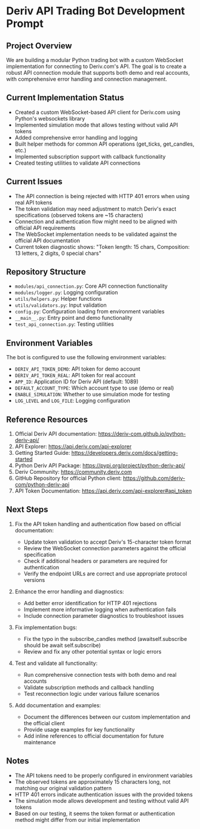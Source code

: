 # Deriv API Trading Bot Development Prompt

## Project Overview
We are building a modular Python trading bot with a custom WebSocket implementation for connecting to Deriv.com's API. The goal is to create a robust API connection module that supports both demo and real accounts, with comprehensive error handling and connection management.

## Current Implementation Status
- Created a custom WebSocket-based API client for Deriv.com using Python's websockets library
- Implemented simulation mode that allows testing without valid API tokens
- Added comprehensive error handling and logging
- Built helper methods for common API operations (get_ticks, get_candles, etc.)
- Implemented subscription support with callback functionality 
- Created testing utilities to validate API connections

## Current Issues
- The API connection is being rejected with HTTP 401 errors when using real API tokens
- The token validation may need adjustment to match Deriv's exact specifications (observed tokens are ~15 characters)
- Connection and authentication flow might need to be aligned with official API requirements
- The WebSocket implementation needs to be validated against the official API documentation
- Current token diagnostic shows: "Token length: 15 chars, Composition: 13 letters, 2 digits, 0 special chars"

## Repository Structure
- `modules/api_connection.py`: Core API connection functionality
- `modules/logger.py`: Logging configuration
- `utils/helpers.py`: Helper functions
- `utils/validators.py`: Input validation
- `config.py`: Configuration loading from environment variables
- `__main__.py`: Entry point and demo functionality
- `test_api_connection.py`: Testing utilities

## Environment Variables
The bot is configured to use the following environment variables:
- `DERIV_API_TOKEN_DEMO`: API token for demo account
- `DERIV_API_TOKEN_REAL`: API token for real account
- `APP_ID`: Application ID for Deriv API (default: 1089)
- `DEFAULT_ACCOUNT_TYPE`: Which account type to use (demo or real)
- `ENABLE_SIMULATION`: Whether to use simulation mode for testing
- `LOG_LEVEL` and `LOG_FILE`: Logging configuration

## Reference Resources
1. Official Deriv API documentation: https://deriv-com.github.io/python-deriv-api/
2. API Explorer: https://api.deriv.com/api-explorer
3. Getting Started Guide: https://developers.deriv.com/docs/getting-started
4. Python Deriv API Package: https://pypi.org/project/python-deriv-api/
5. Deriv Community: https://community.deriv.com
6. GitHub Repository for official Python client: https://github.com/deriv-com/python-deriv-api
7. API Token Documentation: https://api.deriv.com/api-explorer#api_token

## Next Steps
1. Fix the API token handling and authentication flow based on official documentation:
   - Update token validation to accept Deriv's 15-character token format
   - Review the WebSocket connection parameters against the official specification
   - Check if additional headers or parameters are required for authentication
   - Verify the endpoint URLs are correct and use appropriate protocol versions

2. Enhance the error handling and diagnostics:
   - Add better error identification for HTTP 401 rejections
   - Implement more informative logging when authentication fails
   - Include connection parameter diagnostics to troubleshoot issues

3. Fix implementation bugs:
   - Fix the typo in the subscribe_candles method (awaitself.subscribe should be await self.subscribe)
   - Review and fix any other potential syntax or logic errors

4. Test and validate all functionality:
   - Run comprehensive connection tests with both demo and real accounts
   - Validate subscription methods and callback handling
   - Test reconnection logic under various failure scenarios

5. Add documentation and examples:
   - Document the differences between our custom implementation and the official client
   - Provide usage examples for key functionality
   - Add inline references to official documentation for future maintenance

## Notes
- The API tokens need to be properly configured in environment variables
- The observed tokens are approximately 15 characters long, not matching our original validation pattern
- HTTP 401 errors indicate authentication issues with the provided tokens
- The simulation mode allows development and testing without valid API tokens
- Based on our testing, it seems the token format or authentication method might differ from our initial implementation